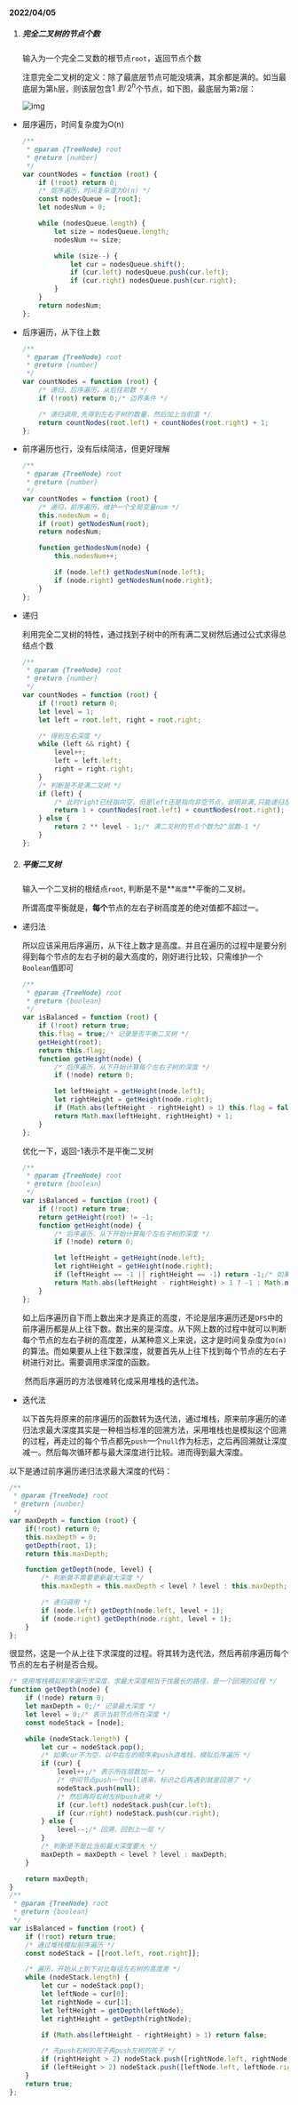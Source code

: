 #### 2022/04/05

1. ##### 完全二叉树的节点个数

   输入为一个完全二叉数的根节点`root`，返回节点个数

   注意完全二叉树的定义：除了最底层节点可能没填满，其余都是满的。如当最底层为第`h`层，则该层包含$1~到~2^h$个节点，如下图，最底层为第`2`层：

   ![img](405-2022_imgs/complete.jpg)

* 层序遍历，时间复杂度为O(n)

  ```js
  /**
   * @param {TreeNode} root
   * @return {number}
   */
  var countNodes = function (root) {
      if (!root) return 0;
      /* 层序遍历，时间复杂度为O(n) */
      const nodesQueue = [root];
      let nodesNum = 0;
  
      while (nodesQueue.length) {
          let size = nodesQueue.length;
          nodesNum += size;
  
          while (size--) {
              let cur = nodesQueue.shift();
              if (cur.left) nodesQueue.push(cur.left);
              if (cur.right) nodesQueue.push(cur.right);
          }
      }
      return nodesNum;
  };
  ```


* 后序遍历，从下往上数

  ```js
  /**
   * @param {TreeNode} root
   * @return {number}
   */
  var countNodes = function (root) {
      /* 递归，后序遍历，从后往前数 */
      if (!root) return 0;/* 边界条件 */
  
      /* 递归调用,先得到左右子树的数量，然后加上当前值 */
      return countNodes(root.left) + countNodes(root.right) + 1;
  };
  ```

* 前序遍历也行，没有后续简洁，但更好理解

  ```js
  /**
   * @param {TreeNode} root
   * @return {number}
   */
  var countNodes = function (root) {
      /* 递归，前序遍历，维护一个全局变量num */
      this.nodesNum = 0;
      if (root) getNodesNum(root);
      return nodesNum;
  
      function getNodesNum(node) {
          this.nodesNum++;
  
          if (node.left) getNodesNum(node.left);
          if (node.right) getNodesNum(node.right);
      }
  };
  ```

* 递归

  利用完全二叉树的特性，通过找到子树中的所有满二叉树然后通过公式求得总结点个数

  ```js
  /**
   * @param {TreeNode} root
   * @return {number}
   */
  var countNodes = function (root) {
      if (!root) return 0;
      let level = 1;
      let left = root.left, right = root.right;
  
      /* 得到左右深度 */
      while (left && right) {
          level++;
          left = left.left;
          right = right.right;
      }
      /* 判断是不是满二叉树 */
      if (left) {
          /* 此时right已经指向空，但是left还是指向非空节点，说明非满,只能递归左右子树 */
          return 1 + countNodes(root.left) + countNodes(root.right);
      } else {
          return 2 ** level - 1;/* 满二叉树的节点个数为2^层数-1 */
      }
  };
  ```

2. ##### 平衡二叉树

   输入一个二叉树的根结点`root`, 判断是不是**`高度`**平衡的二叉树。

   所谓高度平衡就是，**每个**节点的左右子树高度差的绝对值都不超过一。

* 递归法

  所以应该采用后序遍历，从下往上数才是高度。并且在遍历的过程中是要分别得到每个节点的左右子树的最大高度的，刚好进行比较，只需维护一个`Boolean`值即可

  ```js
  /**
   * @param {TreeNode} root
   * @return {boolean}
   */
  var isBalanced = function (root) {
      if (!root) return true;
      this.flag = true;/* 记录是否平衡二叉树 */
      getHeight(root);
      return this.flag;
      function getHeight(node) {
          /* 后序遍历，从下开始计算每个左右子树的深度 */
          if (!node) return 0;
  
          let leftHeight = getHeight(node.left);
          let rightHeight = getHeight(node.right);
          if (Math.abs(leftHeight - rightHeight) > 1) this.flag = false;
          return Math.max(leftHeight, rightHeight) + 1;
      }
  };
  ```

  优化一下，返回-1表示不是平衡二叉树

  ```js
  /**
   * @param {TreeNode} root
   * @return {boolean}
   */
  var isBalanced = function (root) {
      if (!root) return true;
      return getHeight(root) != -1;
      function getHeight(node) {
          /* 后序遍历，从下开始计算每个左右子树的深度 */
          if (!node) return 0;
  
          let leftHeight = getHeight(node.left);
          let rightHeight = getHeight(node.right);
          if (leftHeight == -1 || rightHeight == -1) return -1;/* 如果遇到了-1 */
          return Math.abs(leftHeight - rightHeight) > 1 ? -1 : Math.max(leftHeight, rightHeight) + 1;
      }
  };
  ```

  ​         如上后序遍历自下而上数出来才是真正的高度，不论是层序遍历还是`DFS`中的前序遍历都是从上往下数。数出来的是深度。从下网上数的过程中就可以判断每个节点的左右子树的高度差，从某种意义上来说，这才是时间复杂度为`O(n)`的算法。而如果要从上往下数深度，就要首先从上往下找到每个节点的左右子树进行对比。需要调用求深度的函数。

  ​       然而后序遍历的方法很难转化成采用堆栈的迭代法。

*  迭代法

    以下首先将原来的前序遍历的函数转为迭代法，通过堆栈，原来前序遍历的递归法求最大深度其实是一种相当标准的回溯方法，采用堆栈也是模拟这个回溯的过程，再走过的每个节点都先`push`一个`null`作为标志，之后再回溯就让深度减一。然后每次循环都与最大深度进行比较。进而得到最大深度。

  以下是通过前序遍历递归法求最大深度的代码：

  ```js
  /**
   * @param {TreeNode} root
   * @return {number}
   */
  var maxDepth = function (root) {
      if(!root) return 0;
      this.maxDepth = 0;
      getDepth(root, 1);
      return this.maxDepth;
  
      function getDepth(node, level) {
          /* 判断需不需要更新最大深度 */
          this.maxDepth = this.maxDepth < level ? level : this.maxDepth;
  
          /* 递归调用 */
          if (node.left) getDepth(node.left, level + 1);
          if (node.right) getDepth(node.right, level + 1);
      }
  };
  ```

  很显然，这是一个从上往下求深度的过程。将其转为迭代法，然后再前序遍历每个节点的左右子树是否合规。

  ```js
  /* 使用堆栈模拟前序遍历求深度，求最大深度相当于找最长的路径，是一个回溯的过程 */
  function getDepth(node) {
      if (!node) return 0;
      let maxDepth = 0;/* 记录最大深度 */
      let level = 0;/* 表示当前节点所在深度 */
      const nodeStack = [node];
  
      while (nodeStack.length) {
          let cur = nodeStack.pop();
          /* 如果cur不为空，以中右左的顺序来push进堆栈，模拟后序遍历 */
          if (cur) {
              level++;/* 表示所在层数加一 */
              /* 中间节点push一个null进来，标识之后再遇到就是回溯了 */
              nodeStack.push(null);
              /* 然后再将右树左树push进来 */
              if (cur.left) nodeStack.push(cur.left);
              if (cur.right) nodeStack.push(cur.right);
          } else {
              level--;/* 回溯，回到上一层 */
          }
          /* 判断是不是比当前最大深度要大 */
          maxDepth = maxDepth < level ? level : maxDepth;
      }
  
      return maxDepth;
  }
  /**
   * @param {TreeNode} root
   * @return {boolean}
   */
  var isBalanced = function (root) {
      if (!root) return true;
      /* 通过堆栈模拟前序遍历 */
      const nodeStack = [[root.left, root.right]];
  
      /* 遍历，开始从上到下对比每组左右树的高度差 */
      while (nodeStack.length) {
          let cur = nodeStack.pop();
          let leftNode = cur[0];
          let rightNode = cur[1];
          let leftHeight = getDepth(leftNode);
          let rightHeight = getDepth(rightNode);
  
          if (Math.abs(leftHeight - rightHeight) > 1) return false;
  
          /* 先push右树的孩子再push左树的孩子 */
          if (rightHeight > 2) nodeStack.push([rightNode.left, rightNode.right]);
          if (leftHeight > 2) nodeStack.push([leftNode.left, leftNode.right]);
      }
      return true;
  };
  ```

  